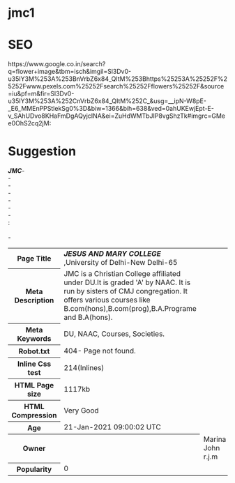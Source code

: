 # jmc1
# SEO
<html>
<body>
<backgroundimage>https://www.google.co.in/search?q=flower+image&tbm=isch&imgil=Sl3Dv0-u35IY3M%253A%253BnVrbZ6x84_QItM%253Bhttps%25253A%25252F%25252Fwww.pexels.com%25252Fsearch%25252Fflowers%25252F&source=iu&pf=m&fir=Sl3Dv0-u35IY3M%253A%252CnVrbZ6x84_QItM%252C_&usg=__ipN-W8pE-_E6_MMEnPPStlekSg0%3D&biw=1366&bih=638&ved=0ahUKEwjEpt-E-v_SAhUDvo8KHaFmDgAQyjcINA&ei=ZuHdWMTbJIP8vgShzTk#imgrc=GMee0OhS2cq2jM:</backgroundimage>
<h1>Suggestion</h1>
<table>
<b><i>JMC</i></b>
<tr>
<th><b>Page Title</b></th>-<td><b><i>JESUS AND MARY COLLEGE</i></b> ,University of Delhi-New Delhi-65</td><br>
</tr>
<tr>
<th><b>Meta Description</b></th> - <td>JMC is a Christian College affiliated under DU.It is graded 'A' by NAAC. It is run by sisters of CMJ congregation. It offers various courses like B.com(hons),B.com(prog),B.A.Programe and B.A(hons).</td><br>
</tr>
<tr>
<th><b>Meta Keywords</b></th> -<td> DU, NAAC, Courses, Societies.</td><br>
</tr>
<tr>
<th><b>Robot.txt</b></th> -<td> 404- Page not found.</td><br>
</tr>
<tr>
<th><b>Inline Css test</b></th> - <td>214(Inlines)</td><br>
</tr>
<tr>
<th><b>HTML Page size</b></th> -<td> 1117kb</td><br>
</tr>
<tr><th><b>HTML Compression</b></th> -<td> Very Good</td><br>
</tr>
<tr>
<th><b>Age</b></th> :<td>21-Jan-2021 09:00:02 UTC</td><br>
</tr>
<tr>
<th><b>Owner</b><th><td>Marina John r.j.m</td><br>
</tr>
<tr>
<th><b>Popularity</b></th>-<td>0</td><br>
</tr>
</table>
</body>
</html>
